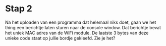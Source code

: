# Stap 2

Na het uploaden van een programma dat helemaal niks doet, gaan we het thing een berichtje laten sturen naar de console window. Dat berichtje bevat het uniek MAC adres van de WiFi module. De laatste 3 bytes van deze unieke code staat op jullie bordje gekleefd. Zie je het? 

